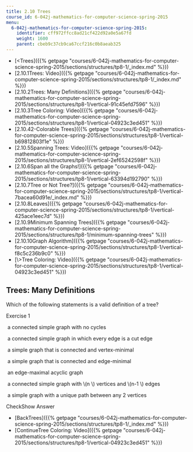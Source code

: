 ```yaml
---
title: 2.10 Trees
course_id: 6-042j-mathematics-for-computer-science-spring-2015
menu:
  6-042j-mathematics-for-computer-science-spring-2015:
    identifier: cff972ffcc8ad21cf422d92a0e5a67fd
    weight: 1600
    parent: cbeb9c37cb9ca67ccf216c0b8aeab325
---
```

*   [<Trees]({{% getpage "courses/6-042j-mathematics-for-computer-science-spring-2015/sections/structures/tp8-1/_index.md" %}})
*   [2.10.1Trees: Video]({{% getpage "courses/6-042j-mathematics-for-computer-science-spring-2015/sections/structures/tp8-1/_index.md" %}})
*   [2.10.2Trees: Many Definitions]({{% getpage "courses/6-042j-mathematics-for-computer-science-spring-2015/sections/structures/tp8-1/vertical-91c45efd7596" %}})
*   [2.10.3Tree Coloring: Video]({{% getpage "courses/6-042j-mathematics-for-computer-science-spring-2015/sections/structures/tp8-1/vertical-04923c3ed451" %}})
*   [2.10.42-Colorable Trees]({{% getpage "courses/6-042j-mathematics-for-computer-science-spring-2015/sections/structures/tp8-1/vertical-b69812803f1e" %}})
*   [2.10.5Spanning Trees: Video]({{% getpage "courses/6-042j-mathematics-for-computer-science-spring-2015/sections/structures/tp8-1/vertical-2ef65242598f" %}})
*   [2.10.6Span all the Graphs!]({{% getpage "courses/6-042j-mathematics-for-computer-science-spring-2015/sections/structures/tp8-1/vertical-63394d192790" %}})
*   [2.10.7Tree or Not Tree?]({{% getpage "courses/6-042j-mathematics-for-computer-science-spring-2015/sections/structures/tp8-1/vertical-7bacea60d91e/_index.md" %}})
*   [2.10.8Leaves]({{% getpage "courses/6-042j-mathematics-for-computer-science-spring-2015/sections/structures/tp8-1/vertical-425ace1eec7d" %}})
*   [2.10.9Minimum Spanning Trees]({{% getpage "courses/6-042j-mathematics-for-computer-science-spring-2015/sections/structures/tp8-1/minimum-spanning-trees" %}})
*   [2.10.10Graph Algorithm]({{% getpage "courses/6-042j-mathematics-for-computer-science-spring-2015/sections/structures/tp8-1/vertical-f8c5c236b9c0" %}})
*   [\\>Tree Coloring: Video]({{% getpage "courses/6-042j-mathematics-for-computer-science-spring-2015/sections/structures/tp8-1/vertical-04923c3ed451" %}})

Trees: Many Definitions
-----------------------

Which of the following statements is a valid definition of a tree?

Exercise 1

&nbsp;a connected simple graph with no cycles&nbsp;

&nbsp;a connected simple graph in which every edge is a cut edge&nbsp;

&nbsp;a simple graph that is connected and vertex-minimal&nbsp;

&nbsp;a simple graph that is connected and edge-minimal&nbsp;

&nbsp;an edge-maximal acyclic graph&nbsp;

&nbsp;a connected simple graph with \\(n \\) vertices and \\(n-1 \\) edges&nbsp;

&nbsp;a simple graph with a unique path between any 2 vertices&nbsp;

CheckShow Answer

*   [BackTrees]({{% getpage "courses/6-042j-mathematics-for-computer-science-spring-2015/sections/structures/tp8-1/_index.md" %}})
*   [ContinueTree Coloring: Video]({{% getpage "courses/6-042j-mathematics-for-computer-science-spring-2015/sections/structures/tp8-1/vertical-04923c3ed451" %}})